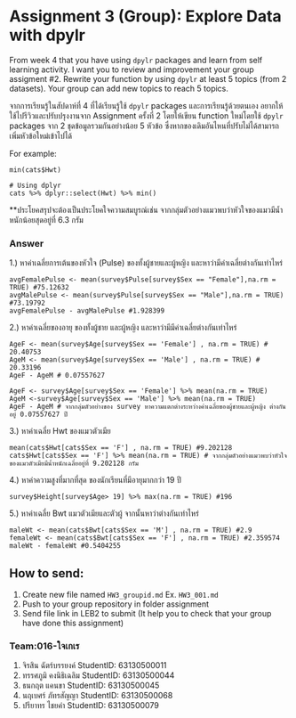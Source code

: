 # Assignment 3 (Group): Explore Data with dpylr

From week 4 that you have using `dpylr` packages and learn from self learning activity. I want you to review and improvement your group assigment #2. Rewrite your function by using `dpylr` at least 5 topics (from 2 datasets). Your group can add new topics to reach 5 topics.

จากการเรียนรู้ในสัปดาห์ที่ 4 ที่ได้เรียนรู้ใช้ `dpylr` packages และการเรียนรู้ด้วยตนเอง อยากให้ใช้ไปรีวิวและปรับปรุงงานจาก Assignment ครั้งที่ 2 โดยให้เขียน function ใหม่โดยใช้ `dpylr` packages จาก 2 ชุดข้อมูลรวมกันอย่างน้อย 5 หัวข้อ ซึ่งหากของเดิมอันไหนที่ปรับไม่ได้สามารถเพิ่มหัวข้อใหม่เข้าไปได้

For example:

```
min(cats$Hwt)

# Using dplyr
cats %>% dplyr::select(Hwt) %>% min()
```

\*\*ประโยคสรุปจะต้องเป็นประโยคใจความสมบูรณ์เช่น จากกลุ่มตัวอย่างแมวพบว่าหัวใจของแมวมีน้ำหนักน้อยสุดอยู่ที่ 6.3 กรัม

### Answer

1.) หาค่าเฉลี่ยการเต้นของหัวใจ (Pulse) ของทั้งผู้ชายและผู้หญิง และหาว่ามีค่าเฉลี่ยต่างกันเท่าไหร่
```{R}
avgFemalePulse <- mean(survey$Pulse[survey$Sex == "Female"],na.rm = TRUE) #75.12632
avgMalePulse <- mean(survey$Pulse[survey$Sex == "Male"],na.rm = TRUE) #73.19792
avgFemalePulse - avgMalePulse #1.928399
```

2.) หาค่าเฉลี่ยของอายุ ของทั้งผู้ชาย และผู้หญิง และหาว่ามีมีค่าเฉลี่ยต่างกันเท่าไหร่
```{R}
AgeF <- mean(survey$Age[survey$Sex == 'Female'] , na.rm = TRUE) # 20.40753
AgeM <- mean(survey$Age[survey$Sex == 'Male'] , na.rm = TRUE) # 20.33196
AgeF - AgeM # 0.07557627

AgeF <- survey$Age[survey$Sex == 'Female'] %>% mean(na.rm = TRUE)
AgeM <-survey$Age[survey$Sex == 'Male'] %>% mean(na.rm = TRUE)
AgeF - AgeM # จากกลุ่มตัวอย่างของ survey หาความแตกต่างระหว่างค่าเฉลี่ยของผู้ชายและผู้หญิง ต่างกันอยู่ 0.07557627 ปี
```
3.) หาค่าเฉลี่ย Hwt ของแมวตัวเมีย
```{R}
mean(cats$Hwt[cats$Sex == 'F'] , na.rm = TRUE) #9.202128
cats$Hwt[cats$Sex == 'F'] %>% mean(na.rm = TRUE) # จากกลุ่มตัวอย่างแมวพบว่าหัวใจของแมวตัวเมียมีน้ำหนักเฉลี่ยอยู่ที่ 9.202128 กรัม
```
4.) หาค่าความสูงที่มากที่สุด ของนักเรียนที่มีอายุมากกว่า 19 ปี
```{R}
survey$Height[survey$Age> 19] %>% max(na.rm = TRUE) #196
```
5.) หาค่าเฉลี่ย Bwt แมวตัวเมียและตัวผู้ จากนั้นหาว่าต่างกันเท่าไหร่
```{R}
maleWt <- mean(cats$Bwt[cats$Sex == 'M'] , na.rm = TRUE) #2.9
femaleWt <- mean(cats$Bwt[cats$Sex == 'F'] , na.rm = TRUE) #2.359574
maleWt - femaleWt #0.5404255
```

## How to send:

1. Create new file named `HW3_groupid.md` Ex. `HW3_001.md`
2. Push to your group repository in folder assignment
3. Send file link in LEB2 to submit (It help you to check that your group have done this assignment)

### Team:016-ใจเกเร
1.  จิรสิน  ฉัตร์บรรยงค์  StudentID: 63130500011
2.  ทรรศภูมิ  คงนิธิเฉลิม StudentID: 63130500044
3.  ธนกฤต แคนขา StudentID: 63130500045
4.  นฤเบศร์ ภัทรสัญญา StudentID: 63130500068
5.  ปรียาทร ไชยคำ StudentID: 63130500079


